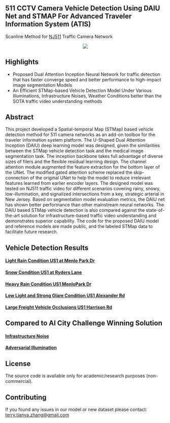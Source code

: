 
511 CCTV Camera Vehicle Detection Using DAIU Net and STMAP For Advanced Traveler Information System (ATIS)
-----
Scanline Method for [NJ511](https://511nj.org/camera) Traffic Camera Network

<p align="center"><img src="https://github.com/TeRyZh/Detection-is-Tracking-511-CCTV-Camera-Vehicle-Detection-Using-STMap-and-DAIU-Net/blob/main/Figures/selected_testing_sites.png" /></p>

Highlights
----------
* Proposed Dual Attention Inception Neural Network for traffic detection that has faster converge speed and better performance to high-impact image segmentation Models
* An Efficient STMap-based Vehicle Detection Model Under Various Illuminations, Infrastructure Noises, Weather Conditions better than the SOTA traffic video understanding methods

Abstract
--------
This project developed a Spatial-temporal Map (STMap) based vehicle detection method for 511 camera networks as an add-on toolbox for the traveler information system platform. The U-Shaped Dual Attention Inception (DAIU) deep learning model was designed, given the similarities between the STMap vehicle detection task and the medical image segmentation task. The inception backbone takes full advantage of diverse sizes of filers and the flexible residual learning design. The channel attention module augmented the feature extraction for the bottom layer of the UNet. The modified gated attention scheme replaced the skip-connection of the original UNet to help the model to reduce irrelevant features learned from earlier encoder layers. The designed model was tested on NJ511 traffic video for different scenarios covering rainy, snowy, low-illumination, and signalized intersections from a key, strategic arterial in New Jersey. Based on segmentation model evaluation metrics, the DAIU net has shown better performance than other mainstream neural networks. The DAIU based STMap vehicle detection is also compared against the state-of-the-art solution for infrastructure-based traffic video understanding and demonstrates superior capability. The code for the proposed DAIU model and reference models are made public, and the labeled STMap data to facilitate future research.

Vehicle Detection Results
--------
#### [Light Rain Condition US1 at Menlo Park Dr](https://www.youtube.com/watch?v=xzrfBH-zZOA&list=PLC4d9Yu1vCsl02xe5gP3HNMD38QLYpFCX&index=1)

#### [Snow Condition US1 at Ryders Lane](https://www.youtube.com/watch?v=wCv2EuXUoRA&list=PLC4d9Yu1vCsl02xe5gP3HNMD38QLYpFCX&index=2)

#### [Heavy Rain Condition US1 MenloPark Dr](https://www.youtube.com/watch?v=y6us4C5BQOs&list=PLC4d9Yu1vCsl02xe5gP3HNMD38QLYpFCX&index=3)

#### [Low Light and Strong Glare Condition US1 Alexander Rd](https://www.youtube.com/watch?v=sWeNFbOVwF4)

#### [Large Freight Vehicle Occlusions US1 Harrison Rd](https://www.youtube.com/watch?v=OfDF0L3Nn6Q)

Compared to AI City Challenge Winning Solution
-------------
#### [Infrastructure Noise](https://www.youtube.com/watch?v=3QtQo9RZQ_w&t=29s)
#### [Adversarial Illumination](https://www.youtube.com/watch?v=xYZ9QnkCqnI)


License
-------
The source code is available only for academic/research purposes (non-commercial).


Contributing
--------
If you found any issues in our model or new dataset please contact: terry.tianya.zhang@gmail.com
